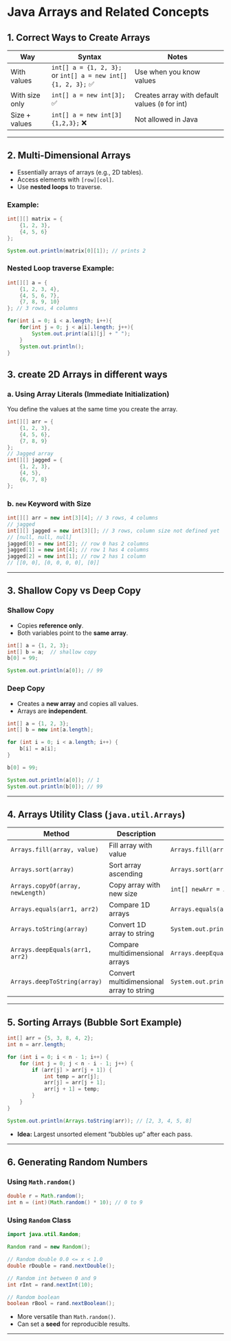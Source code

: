 # Java Arrays and Related Concepts

## 1. Correct Ways to Create Arrays

| Way | Syntax | Notes |
|-----|-------|------|
| With values | `int[] a = {1, 2, 3};` <br> or `int[] a = new int[]{1, 2, 3};` ✅ | Use when you know values |
| With size only | `int[] a = new int[3];` ✅ | Creates array with default values (`0` for int) |
| Size + values | `int[] a = new int[3]{1,2,3};` ❌ | Not allowed in Java |

---

## 2. Multi-Dimensional Arrays

- Essentially arrays of arrays (e.g., 2D tables).
- Access elements with `[row][col]`.
- Use **nested loops** to traverse.

### Example:
```java
int[][] matrix = {
    {1, 2, 3},
    {4, 5, 6}
};

System.out.println(matrix[0][1]); // prints 2
```

### Nested Loop traverse Example:
```java
int[][] a = {
    {1, 2, 3, 4},
    {4, 5, 6, 7},
    {7, 8, 9, 10}
}; // 3 rows, 4 columns

for(int i = 0; i < a.length; i++){
    for(int j = 0; j < a[i].length; j++){
        System.out.print(a[i][j] + " ");
    }
    System.out.println();
}
```
## 3. create 2D Arrays in different ways

### a. Using Array Literals (Immediate Initialization)

You define the values at the same time you create the array.
```java
int[][] arr = {
    {1, 2, 3},
    {4, 5, 6},
    {7, 8, 9}
};
// Jagged array
int[][] jagged = {
    {1, 2, 3},
    {4, 5},
    {6, 7, 8}
};
```
### b. `new` Keyword with Size
```java
int[][] arr = new int[3][4]; // 3 rows, 4 columns
// jagged
int[][] jagged = new int[3][]; // 3 rows, column size not defined yet
// [null, null, null]
jagged[0] = new int[2]; // row 0 has 2 columns
jagged[1] = new int[4]; // row 1 has 4 columns
jagged[2] = new int[1]; // row 2 has 1 column
// [[0, 0], [0, 0, 0, 0], [0]]
```

---

## 3. Shallow Copy vs Deep Copy

### Shallow Copy
- Copies **reference only**.
- Both variables point to the **same array**.
```java
int[] a = {1, 2, 3};
int[] b = a;  // shallow copy
b[0] = 99;

System.out.println(a[0]); // 99
```

### Deep Copy
- Creates a **new array** and copies all values.
- Arrays are **independent**.
```java
int[] a = {1, 2, 3};
int[] b = new int[a.length];

for (int i = 0; i < a.length; i++) {
    b[i] = a[i];
}

b[0] = 99;

System.out.println(a[0]); // 1
System.out.println(b[0]); // 99
```

---

## 4. Arrays Utility Class (`java.util.Arrays`)

| Method | Description | Example |
|--------|-------------|---------|
| `Arrays.fill(array, value)` | Fill array with value | `Arrays.fill(arr, 1);` |
| `Arrays.sort(array)` | Sort array ascending | `Arrays.sort(arr);` |
| `Arrays.copyOf(array, newLength)` | Copy array with new size | `int[] newArr = Arrays.copyOf(arr, 10);` |
| `Arrays.equals(arr1, arr2)` | Compare 1D arrays | `Arrays.equals(arr1, arr2);` |
| `Arrays.toString(array)` | Convert 1D array to string | `System.out.println(Arrays.toString(arr));` |
| `Arrays.deepEquals(arr1, arr2)` | Compare multidimensional arrays | `Arrays.deepEquals(matrix1, matrix2);` |
| `Arrays.deepToString(array)` | Convert multidimensional array to string | `System.out.println(Arrays.deepToString(matrix));` |

---

## 5. Sorting Arrays (Bubble Sort Example)

```java
int[] arr = {5, 3, 8, 4, 2};
int n = arr.length;

for (int i = 0; i < n - 1; i++) {
    for (int j = 0; j < n - i - 1; j++) {
        if (arr[j] > arr[j + 1]) {
            int temp = arr[j];
            arr[j] = arr[j + 1];
            arr[j + 1] = temp;
        }
    }
}

System.out.println(Arrays.toString(arr)); // [2, 3, 4, 5, 8]
```

- **Idea:** Largest unsorted element “bubbles up” after each pass.

---

## 6. Generating Random Numbers

### Using `Math.random()`
```java
double r = Math.random();
int n = (int)(Math.random() * 10); // 0 to 9
```

### Using `Random` Class
```java
import java.util.Random;

Random rand = new Random();

// Random double 0.0 <= x < 1.0
double rDouble = rand.nextDouble();

// Random int between 0 and 9
int rInt = rand.nextInt(10);

// Random boolean
boolean rBool = rand.nextBoolean();
```
- More versatile than `Math.random()`.
- Can set a **seed** for reproducible results.

---
